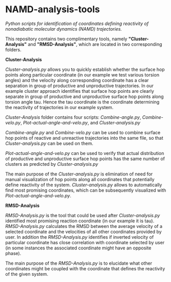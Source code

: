 # NAMD-analysis-tools
_Python scripts for identification of coordinates defining reactivity of nonadiabatic molecular dynamics (NAMD) trajectories._

This repository contains two complimentary tools, namely **"Cluster-Analysis"** and **"RMSD-Analysis"**, which are located in two corresponding folders.

**Cluster-Analysis**

_Cluster-analysis.py_ allows you to quickly establish whether the surface hop points along particular coordinate (in our example we test various torsion angles) and the velocity along corresponding coordinate has a clear separation in group of productive and unproductive trajectories. In our example cluster approach identifies that surface hop points are clearly separate in group of productive and unproductive surface hop points along torsion angle tau. Hence the tau coordinate is the coordinate determining the reactivity of trajectories in our example system.

_Cluster-Analysis_ folder contains four scripts: _Combine-angle.py_, _Combine-velo.py_, _Plot-actual-angle-and-velo.py_, and _Cluster-analysis.py_

_Combine-angle.py_ and _Combine-velo.py_ can be used to combine surface hop points of reactive and unreactive trajectories into the same file, so that _Cluster-analysis.py_ can be used on them.

_Plot-actual-angle-and-velo.py_ can be used to verify that actual distribution of productive and unproductive surface hop points has the same number of clusters as predicted by _Cluster-analysis.py_

The main purpose of the _Cluster-analysis.py_ is elimination of need for manual visualization of hop points along all coordinates that potentially define reactivity of the system. _Cluster-analysis.py_ allows to automatically find most promising coordinates, which can be subsequently visualized with _Plot-actual-angle-and-velo.py_.

**RMSD-Analysis**

_RMSD-Analysis.py_ is the tool that could be used after _Cluster-analysis.py_ identified most promising reaction coordinate (in our example it is tau). _RMSD-Analysis.py_ calculates the RMSD between the average velocity of a selected coordinate and the velocities of all other coordinates provided by user. In addition the _RMSD-Analysis.py_ identifies if inverted velocity of particular coordinate has close correlation with coordinate selected by user (in some instances the associated coordinate might have an opposite phase).

The main purpose of the _RMSD-Analysis.py_ is to elucidate what other coordinates might be coupled with the coordinate that defines the reactivity of the given system.
